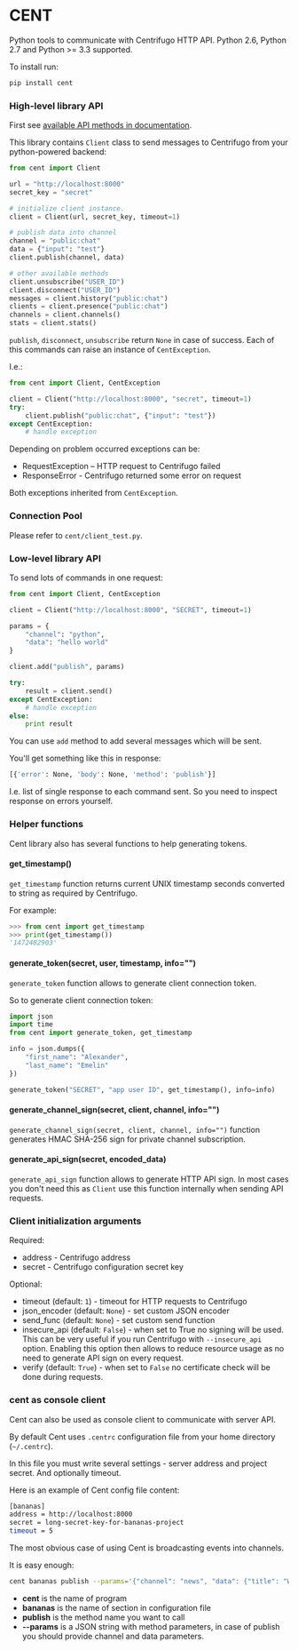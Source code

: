 CENT
====

Python tools to communicate with Centrifugo HTTP API. Python 2.6, Python 2.7 and Python >= 3.3 supported.

To install run:

```bash
pip install cent
```

### High-level library API

First see [available API methods in documentation](https://fzambia.gitbooks.io/centrifugal/content/server/api.html).

This library contains `Client` class to send messages to Centrifugo from your python-powered backend:

```python
from cent import Client

url = "http://localhost:8000"
secret_key = "secret"

# initialize client instance.
client = Client(url, secret_key, timeout=1)

# publish data into channel
channel = "public:chat"
data = {"input": "test"}
client.publish(channel, data)

# other available methods
client.unsubscribe("USER_ID")
client.disconnect("USER_ID")
messages = client.history("public:chat")
clients = client.presence("public:chat")
channels = client.channels()
stats = client.stats()
```

`publish`, `disconnect`, `unsubscribe` return `None` in case of success. Each of this commands can
raise an instance of `CentException`.

I.e.:

```python
from cent import Client, CentException

client = Client("http://localhost:8000", "secret", timeout=1)
try:
    client.publish("public:chat", {"input": "test"})
except CentException:
    # handle exception
```

Depending on problem occurred exceptions can be:

* RequestException – HTTP request to Centrifugo failed
* ResponseError - Centrifugo returned some error on request

Both exceptions inherited from `CentException`.

### Connection Pool

Please refer to `cent/client_test.py`.

### Low-level library API

To send lots of commands in one request:

```python
from cent import Client, CentException

client = Client("http://localhost:8000", "SECRET", timeout=1)

params = {
    "channel": "python",
    "data": "hello world"
}

client.add("publish", params)

try:
    result = client.send()
except CentException:
    # handle exception
else:
    print result
```

You can use `add` method to add several messages which will be sent.

You'll get something like this in response:

```bash
[{'error': None, 'body': None, 'method': 'publish'}]
```

I.e. list of single response to each command sent. So you need to inspect response on errors yourself.


### Helper functions

Cent library also has several functions to help generating tokens.

#### get_timestamp()

`get_timestamp` function returns current UNIX timestamp seconds converted to string as required by Centrifugo.

For example:

```python
>>> from cent import get_timestamp
>>> print(get_timestamp())
'1472482903'
```

#### generate_token(secret, user, timestamp, info="")

`generate_token` function allows to generate client connection token.

So to generate client connection token:

```python
import json
import time
from cent import generate_token, get_timestamp

info = json.dumps({
    "first_name": "Alexander",
    "last_name": "Emelin"
})

generate_token("SECRET", "app user ID", get_timestamp(), info=info)
```

#### generate_channel_sign(secret, client, channel, info="")

`generate_channel_sign(secret, client, channel, info="")` function generates HMAC SHA-256 sign for private
channel subscription.


#### generate_api_sign(secret, encoded_data)

`generate_api_sign` function allows to generate HTTP API sign. In most cases you don't need this as `Client`
use this function internally when sending API requests.


### Client initialization arguments

Required:

* address - Centrifugo address
* secret - Centrifugo configuration secret key

Optional:

* timeout (default: `1`) - timeout for HTTP requests to Centrifugo
* json_encoder (default: `None`) - set custom JSON encoder
* send_func (default: `None`) - set custom send function
* insecure_api (default: `False`) - when set to True no signing will be used. This can be very useful if you
    run Centrifugo with `--insecure_api` option. Enabling this option then allows to reduce resource usage as no need
    to generate API sign on every request.
* verify (default: `True`) - when set to `False` no certificate check will be done during requests.


### cent as console client

Cent can also be used as console client to communicate with server API.

By default Cent uses `.centrc` configuration file from your home directory (``~/.centrc``).

In this file you must write several settings - server address and project secret. And optionally timeout.

Here is an example of Cent config file content:

```bash
[bananas]
address = http://localhost:8000
secret = long-secret-key-for-bananas-project
timeout = 5
```

The most obvious case of using Cent is broadcasting events into channels.

It is easy enough:

```bash
cent bananas publish --params='{"channel": "news", "data": {"title": "World Cup 2018", "text": "some text..."}}'
```

- **cent** is the name of program
- **bananas** is the name of section in configuration file
- **publish** is the method name you want to call
- **--params** is a JSON string with method parameters, in case of publish you should provide channel and data parameters.